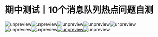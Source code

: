 # 期中测试丨10个消息队列热点问题自测
![unpreview](images/131867/6213c146f8704f7624206e3b0255f0da.png)![unpreview](images/131867/8fa104905654eb17e317c64138899e4b.png)![unpreview](images/131867/dddd73a053b5adbc0f5ddf26d73707b9.png)![unpreview](images/131867/269b9641d87ae63187d7d9e994fd9ac5.png)![unpreview](images/131867/f64aee76954257f6eca29b543e2b94ad.png)![unpreview](images/131867/24b16c404ac2658c05075a9e8050ee7a.png)![unpreview](images/131867/46269791b3921c9e6be013adcbf054bc.png)[![unpreview](images/131867/4b45828fbefbc59dcfa3148b26f11ffa.png)](https://time.geekbang.org/column/article/131918)![unpreview](images/131867/80aa9201c33e904b9c02f0044d7584bd.png)